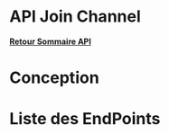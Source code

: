 # API Join Channel

**[Retour Sommaire API](./00_Sommaire_API.md)**

# Conception

# Liste des EndPoints
